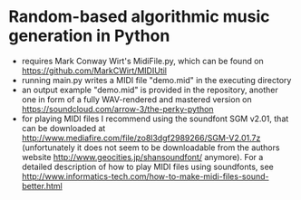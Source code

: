 # Random-based algorithmic music generation in Python
- requires Mark Conway Wirt's MidiFile.py, which can be found on https://github.com/MarkCWirt/MIDIUtil
- running main.py writes a MIDI file "demo.mid" in the executing directory
- an output example "demo.mid" is provided in the repository, another one in form of a fully WAV-rendered and mastered version on https://soundcloud.com/arrow-3/the-perky-python
- for playing MIDI files I recommend using the soundfont SGM v2.01, that can be downloaded at http://www.mediafire.com/file/zo8l3dgf2989266/SGM-V2.01.7z (unfortunately it does not seem to be downloadable from the authors website http://www.geocities.jp/shansoundfont/ anymore). For a detailed description of how to play MIDI files using soundfonts, see http://www.informatics-tech.com/how-to-make-midi-files-sound-better.html
